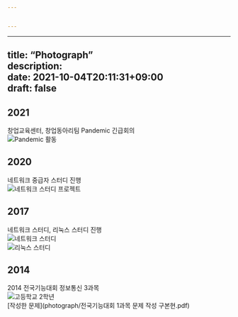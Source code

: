 ```yaml
---


---
```


<hr>
<h2 id="title-photographdescriptiondate-2021-10-04t2011310900draft-false">title: “Photograph”<br>
description:<br>
date: 2021-10-04T20:11:31+09:00<br>
draft: false</h2>
<h2 id="section">2021</h2>
<p>창업교육센터, 창업동아리팀 Pandemic 긴급회의<br>
<img src="photograph/05.png" alt="Pandemic 활동"></p>
<h2 id="section-1">2020</h2>
<p>네트워크 중급자 스터디 진행<br>
<img src="photograph/04.png" alt="네트워크 스터디 프로젝트"></p>
<h2 id="section-2">2017</h2>
<p>네트워크 스터디, 리눅스 스터디 진행<br>
<img src="photograph/03.png" alt="네트워크 스터디"><br>
<img src="photograph/02.jpg" alt="리눅스 스터디"></p>
<h2 id="section-3">2014</h2>
<p>2014 전국기능대회 정보통신 3과목<br>
<img src="photograph/01.png" alt="고등학교 2학년"><br>
[작성한 문제](photograph/전국기능대회 1과목 문제 작성 구본현.pdf)</p>

